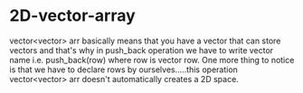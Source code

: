 # 2D-vector-array
vector<vector<int>> arr basically means that you have a vector that can store vectors and that's why in push_back operation we have to write vector name i.e. push_back(row) where row is vector<int> row. One more thing to notice is that we have to declare rows by ourselves.....this operation vector<vector<int>> arr doesn't automatically creates a 2D space.
